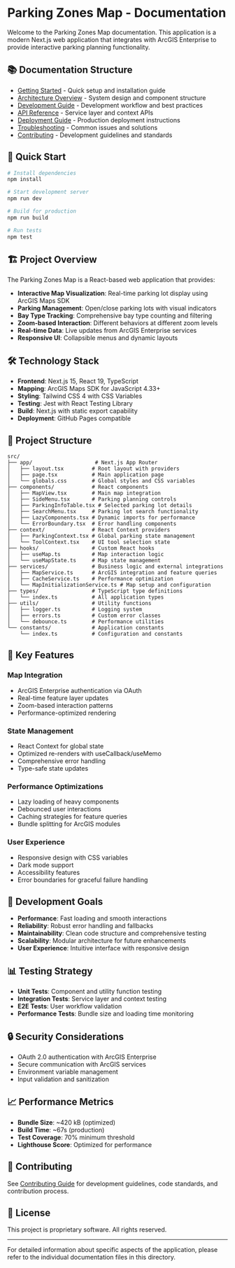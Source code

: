 # Parking Zones Map - Documentation

Welcome to the Parking Zones Map documentation. This application is a modern Next.js web application that integrates with ArcGIS Enterprise to provide interactive parking planning functionality.

## 📚 Documentation Structure

- [Getting Started](./getting-started.md) - Quick setup and installation guide
- [Architecture Overview](./architecture.md) - System design and component structure
- [Development Guide](./development.md) - Development workflow and best practices
- [API Reference](./api-reference.md) - Service layer and context APIs
- [Deployment Guide](./deployment.md) - Production deployment instructions
- [Troubleshooting](./troubleshooting.md) - Common issues and solutions
- [Contributing](./contributing.md) - Development guidelines and standards

## 🚀 Quick Start

```bash
# Install dependencies
npm install

# Start development server
npm run dev

# Build for production
npm run build

# Run tests
npm test
```

## 🏗️ Project Overview

The Parking Zones Map is a React-based web application that provides:

- **Interactive Map Visualization**: Real-time parking lot display using ArcGIS Maps SDK
- **Parking Management**: Open/close parking lots with visual indicators
- **Bay Type Tracking**: Comprehensive bay type counting and filtering
- **Zoom-based Interaction**: Different behaviors at different zoom levels
- **Real-time Data**: Live updates from ArcGIS Enterprise services
- **Responsive UI**: Collapsible menus and dynamic layouts

## 🛠️ Technology Stack

- **Frontend**: Next.js 15, React 19, TypeScript
- **Mapping**: ArcGIS Maps SDK for JavaScript 4.33+
- **Styling**: Tailwind CSS 4 with CSS Variables
- **Testing**: Jest with React Testing Library
- **Build**: Next.js with static export capability
- **Deployment**: GitHub Pages compatible

## 📁 Project Structure

```
src/
├── app/                    # Next.js App Router
│   ├── layout.tsx         # Root layout with providers
│   ├── page.tsx           # Main application page
│   └── globals.css        # Global styles and CSS variables
├── components/            # React components
│   ├── MapView.tsx        # Main map integration
│   ├── SideMenu.tsx       # Parking planning controls
│   ├── ParkingInfoTable.tsx # Selected parking lot details
│   ├── SearchMenu.tsx     # Parking lot search functionality
│   ├── LazyComponents.tsx # Dynamic imports for performance
│   └── ErrorBoundary.tsx  # Error handling components
├── context/               # React Context providers
│   ├── ParkingContext.tsx # Global parking state management
│   └── ToolContext.tsx    # UI tool selection state
├── hooks/                 # Custom React hooks
│   ├── useMap.ts          # Map interaction logic
│   └── useMapState.ts     # Map state management
├── services/              # Business logic and external integrations
│   ├── MapService.ts      # ArcGIS integration and feature queries
│   ├── CacheService.ts    # Performance optimization
│   └── MapInitializationService.ts # Map setup and configuration
├── types/                 # TypeScript type definitions
│   └── index.ts           # All application types
├── utils/                 # Utility functions
│   ├── logger.ts          # Logging system
│   ├── errors.ts          # Custom error classes
│   └── debounce.ts        # Performance utilities
└── constants/             # Application constants
    └── index.ts           # Configuration and constants
```

## 🔧 Key Features

### Map Integration
- ArcGIS Enterprise authentication via OAuth
- Real-time feature layer updates
- Zoom-based interaction patterns
- Performance-optimized rendering

### State Management
- React Context for global state
- Optimized re-renders with useCallback/useMemo
- Comprehensive error handling
- Type-safe state updates

### Performance Optimizations
- Lazy loading of heavy components
- Debounced user interactions
- Caching strategies for feature queries
- Bundle splitting for ArcGIS modules

### User Experience
- Responsive design with CSS variables
- Dark mode support
- Accessibility features
- Error boundaries for graceful failure handling

## 🎯 Development Goals

- **Performance**: Fast loading and smooth interactions
- **Reliability**: Robust error handling and fallbacks
- **Maintainability**: Clean code structure and comprehensive testing
- **Scalability**: Modular architecture for future enhancements
- **User Experience**: Intuitive interface with responsive design

## 📊 Testing Strategy

- **Unit Tests**: Component and utility function testing
- **Integration Tests**: Service layer and context testing
- **E2E Tests**: User workflow validation
- **Performance Tests**: Bundle size and loading time monitoring

## 🔒 Security Considerations

- OAuth 2.0 authentication with ArcGIS Enterprise
- Secure communication with ArcGIS services
- Environment variable management
- Input validation and sanitization

## 📈 Performance Metrics

- **Bundle Size**: ~420 kB (optimized)
- **Build Time**: ~67s (production)
- **Test Coverage**: 70% minimum threshold
- **Lighthouse Score**: Optimized for performance

## 🤝 Contributing

See [Contributing Guide](./contributing.md) for development guidelines, code standards, and contribution process.

## 📄 License

This project is proprietary software. All rights reserved.

---

For detailed information about specific aspects of the application, please refer to the individual documentation files in this directory. 